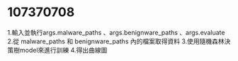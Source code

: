 # 107370708
1.輸入並執行args.malware_paths 、args.benignware_paths 、args.evaluate
2.從 malware_paths 和 benignware_paths 內的檔案取得資料
3.使用隨機森林決策樹model來進行訓練
4.得出曲線圖
